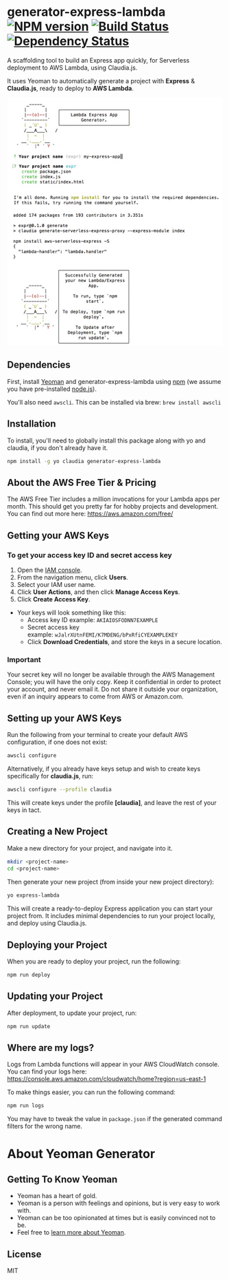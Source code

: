 # generator-express-lambda [![NPM version][npm-image]][npm-url] [![Build Status][travis-image]][travis-url] [![Dependency Status][daviddm-image]][daviddm-url]

A scaffolding tool to build an Express app quickly, for Serverless deployment to AWS Lambda, using Claudia.js.

It uses Yeoman to automatically generate a project with **Express** & **Claudia.js**, ready to deploy to **AWS Lambda**.


![Generator Output](https://github.com/kidGodzilla/generator-express-lambda/raw/master/generator.jpg "Generator Output")


## Dependencies

First, install [Yeoman](http://yeoman.io) and generator-express-lambda using [npm](https://www.npmjs.com/) (we assume you have pre-installed [node.js](https://nodejs.org/)).

You'll also need `awscli`. This can be installed via brew: `brew install awscli`


## Installation

To install, you'll need to globally install this package along with yo and claudia, if you don't already have it.

```bash
npm install -g yo claudia generator-express-lambda
```


## About the AWS Free Tier & Pricing

The AWS Free Tier includes a million invocations for your Lambda apps per month. This should get you pretty far for hobby projects and development.
You can find out more here: https://aws.amazon.com/free/


## Getting your AWS Keys

### To get your access key ID and secret access key

1. Open the <a href="https://console.aws.amazon.com/iam/home" target="_blank">IAM console</a>.
2. From the navigation menu, click **Users**.
3. Select your IAM user name.
4. Click **User Actions**, and then click **Manage Access Keys**.
5. Click **Create Access Key**.
  * Your keys will look something like this:
    * Access key ID example: `AKIAIOSFODNN7EXAMPLE`
    * Secret access key example: `wJalrXUtnFEMI/K7MDENG/bPxRfiCYEXAMPLEKEY`
    * Click **Download Credentials**, and store the keys in a secure location.

### Important

Your secret key will no longer be available through the AWS Management Console; you will have the only copy. Keep it confidential in order to protect your account, and never email it. Do not share it outside your organization, even if an inquiry appears to come from AWS or Amazon.com.

## Setting up your AWS Keys

Run the following from your terminal to create your default AWS configuration, if one does not exist:

```bash
awscli configure
```

Alternatively, if you already have keys setup and wish to create keys specifically for **claudia.js**, run:

```bash
awscli configure --profile claudia
```

This will create keys under the profile **[claudia]**, and leave the rest of your keys in tact.


## Creating a New Project

Make a new directory for your project, and navigate into it.

```bash
mkdir <project-name>
cd <project-name>
```

Then generate your new project (from inside your new project directory):

```bash
yo express-lambda
```

This will create a ready-to-deploy Express application you can start your project from. It includes minimal dependencies to run your project locally, and deploy using Claudia.js.


## Deploying your Project

When you are ready to deploy your project, run the following:

```bash
npm run deploy
```

## Updating your Project

After deployment, to update your project, run:

```bash
npm run update
```

## Where are my logs?

Logs from Lambda functions will appear in your AWS CloudWatch console. 
You can find your logs here: https://console.aws.amazon.com/cloudwatch/home?region=us-east-1

To make things easier, you can run the following command:

```bash
npm run logs
```

You may have to tweak the value in `package.json` if the generated command filters for the wrong name.


# About Yeoman Generator

## Getting To Know Yeoman

 * Yeoman has a heart of gold.
 * Yeoman is a person with feelings and opinions, but is very easy to work with.
 * Yeoman can be too opinionated at times but is easily convinced not to be.
 * Feel free to [learn more about Yeoman](http://yeoman.io/).

## License

MIT


[npm-image]: https://badge.fury.io/js/generator-express-lambda.svg
[npm-url]: https://npmjs.org/package/generator-express-lambda
[travis-image]: https://travis-ci.org/kidGodzilla/generator-express-lambda.svg?branch=master
[travis-url]: https://travis-ci.org/kidGodzilla/generator-express-lambda
[daviddm-image]: https://david-dm.org/kidGodzilla/generator-express-lambda.svg?theme=shields.io
[daviddm-url]: https://david-dm.org/kidGodzilla/generator-express-lambda
